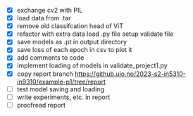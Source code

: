 - [x] exchange cv2 with PIL 
- [x] load data from .tar
- [x] remove old classifcation head of ViT
- [x] refactor with extra data load .py file setup validate file
- [x] save models as .pt in output directory
- [x] save loss of each epoch in csv to plot it
- [x] add comments to code
- [x] implement loading of models in validate_project1.py
- [x] copy report branch https://github.uio.no/2023-s2-in5310-in9310/example-p1/tree/report
- [ ] test model saving and loading
- [ ] write experiments, etc. in report
- [ ] proofread report
